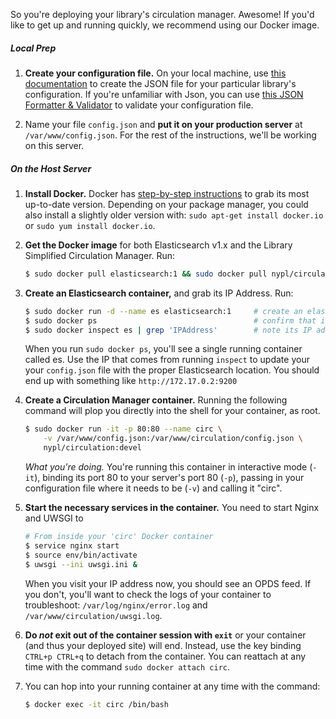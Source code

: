 So you're deploying your library's circulation manager. Awesome! If you'd like to get up and running quickly, we recommend using our Docker image.

##### *Local Prep*

1. **Create your configuration file.** On your local machine, use [this documentation](Configuration) to create the JSON file for your particular library's configuration. If you're unfamiliar with Json, you can use [this JSON Formatter & Validator](https://jsonformatter.curiousconcept.com/#) to validate your configuration file.

2. Name your file `config.json` and **put it on your production server** at `/var/www/config.json`. For the rest of the instructions, we'll be working on this server.

##### *On the Host Server*

1. **Install Docker.** Docker has [step-by-step instructions](https://docs.docker.com/linux/step_one/) to grab its most up-to-date version. Depending on your package manager, you could also install a slightly older version with: `sudo apt-get install docker.io` or `sudo yum install docker.io`.

2. **Get the Docker image** for both Elasticsearch v1.x and the Library Simplified Circulation Manager. Run:

    ```sh
    $ sudo docker pull elasticsearch:1 && sudo docker pull nypl/circulation:devel
    ```

3. **Create an Elasticsearch container,** and grab its IP Address. Run:

    ```sh
    $ sudo docker run -d --name es elasticsearch:1     # create an elasticsearch container
    $ sudo docker ps                                   # confirm that it's running
    $ sudo docker inspect es | grep 'IPAddress'        # note its IP address
    ```

   When you run `sudo docker ps`, you'll see a single running container called es. Use the IP that comes from running `inspect` to update your your `config.json` file with the proper Elasticsearch location. You should end up with something like `http://172.17.0.2:9200`

4. **Create a Circulation Manager container.** Running the following command will plop you directly into the shell for your container, as root.

    ```sh
    $ sudo docker run -it -p 80:80 --name circ \
        -v /var/www/config.json:/var/www/circulation/config.json \
        nypl/circulation:devel
    ```

    *What you're doing.* You're running this container in interactive mode (`-it`), binding its port 80 to your server's port 80 (`-p`), passing in your configuration file where it needs to be (`-v`) and calling it "circ".

5. **Start the necessary services in the container.** You need to start Nginx and UWSGI to 

    ```sh
    # From inside your 'circ' Docker container
    $ service nginx start
    $ source env/bin/activate
    $ uwsgi --ini uwsgi.ini &
    ```

    When you visit your IP address now, you should see an OPDS feed. If you don't, you'll want to check the logs of your container to troubleshoot: `/var/log/nginx/error.log` and `/var/www/circulation/uwsgi.log`.

6. **Do _not_ exit out of the container session with `exit`** or your container (and thus your deployed site) will end. Instead, use the key binding `CTRL+p CTRL+q` to detach from the container. You can reattach at any time with the command `sudo docker attach circ`.

7. You can hop into your running container at any time with the command:
    ```sh
    $ docker exec -it circ /bin/bash
    ```